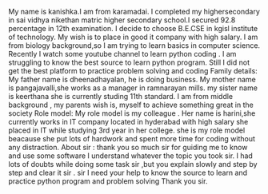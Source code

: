 My name is kanishka.I am from karamadai.
I completed my highersecondary in sai vidhya nikethan matric higher secondary school.I secured 92.8 percentage in 12th examination.
I decide to choose B.E.CSE in kgisl institute of technology.
My wish is to place in good it company with high salary.
I am from biology background,so I am trying to learn basics in computer science.
Recently I watch some youtube channel to learn python coding .
I am struggling to know the best source to learn python program.
Still I  did not get the best platform to practice problem solving and coding
Family details:
My father name is dheenadhayalan, he is doing business.
My mother name is pangajavalli,she works as a manager in ramnarayan mills.
my sister name is keerthana she is currently studing 11th standard.
I am from middle background , my parents wish is, myself to achieve something great in the society
Role model:
My role model is my colleague .
Her name is harini,she currently works in IT company located in hyderabad with high salary
she placed in IT while studying 3rd year in her college.
she is my role model beacause she put lots of hardwork and spent more time for coding without any distraction.
About sir :
thank you so much sir for guiding me to know and use some software
I understand whatever the topic you took sir.
I had lots of doubts while doing some task sir ,but you explain slowly and step by step and clear it sir .
sir I need your help to know the source to learn and practice python program and problem solving
Thank you sir.
